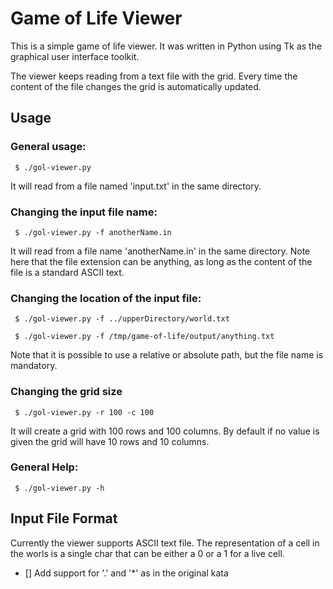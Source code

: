 Game of Life Viewer
==================

This is a simple game of life viewer.
It was written in Python using Tk as the graphical user interface toolkit.

The viewer keeps reading from a text file with the grid. Every time the content of the file changes the grid is automatically updated.

Usage
-----

### General usage:

```
 $ ./gol-viewer.py
```

It will read from a file named 'input.txt' in the same directory.

### Changing the input file name:

```
 $ ./gol-viewer.py -f anotherName.in
```

It will read from a file name 'anotherName.in' in the same directory.
Note here that the file extension can be anything, as long as the content of the file is a standard ASCII text.

### Changing the location of the input file:

```
 $ ./gol-viewer.py -f ../upperDirectory/world.txt
```

```
 $ ./gol-viewer.py -f /tmp/game-of-life/output/anything.txt
```

Note that it is possible to use a relative or absolute path, but the file name is mandatory.

### Changing the grid size

```
 $ ./gol-viewer.py -r 100 -c 100
```

It will create a grid with 100 rows and 100 columns.
By default if no value is given the grid will have 10 rows and 10 columns.

### General Help:

```
 $ ./gol-viewer.py -h
```

Input File Format
-----------------

Currently the viewer supports ASCII text file.
The representation of a cell in the worls is a single char that can be either a 0 or a 1 for a live cell.

- [] Add support for '.' and '*' as in the original kata
